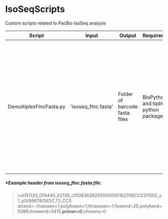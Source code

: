 # IsoSeqScripts
Custom scripts related to PacBio IsoSeq analysis

Script  |  Input  | Output |  Requirements |  Description  |
------  |  -----  | ------ | ------------- | ------------  |
DemultiplexFlncFasta.py  |  'isoseq_flnc.fasta'  | Folder of barcode fasta files | BioPython, and tqdm python packages | tqDivides the pooled full-length reads from the classify step into individual fasta files based on barcode/primer.  Requires that you added the custom primer/barcode file during the classify step. If done correctly, sequence descriptions should include the primer field*.   |

##### *Example header from isoseq_flnc.fasta file:
>\>m151120_074440_42136_c100836382550000001823182312311555_s1_p0/98678/5437_73_CCS strand=-;fiveseen=1;polyAseen=1;threeseen=1;fiveend=25;polyAend=5389;threeend=5415;**primer=0**;chimera=0
